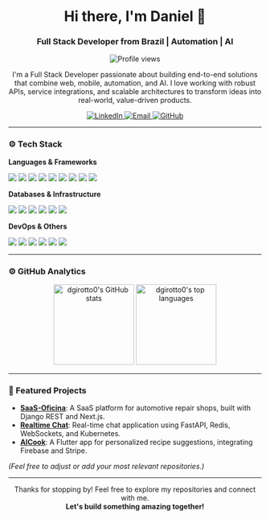 <!-- Banner or Greeting -->
<h1 align="center">Hi there, I'm Daniel 👋</h1>
<h3 align="center">Full Stack Developer from Brazil | Automation | AI</h3>

<p align="center">
  <img src="https://komarev.com/ghpvc/?username=dgirotto0&color=blueviolet" alt="Profile views" />
</p>

<!-- Short Intro -->
<p align="center">
  I'm a Full Stack Developer passionate about building end-to-end solutions 
  that combine web, mobile, automation, and AI. I love working with robust APIs, 
  service integrations, and scalable architectures to transform ideas into 
  real-world, value-driven products.
</p>

<!-- Social Links -->
<p align="center">
  <a href="https://linkedin.com/in/daniel-girotto" target="_blank">
    <img src="https://img.shields.io/badge/LinkedIn-daniel--girotto-blue?style=flat-square&logo=linkedin" alt="LinkedIn">
  </a>
  <a href="mailto:youremail@example.com" target="_blank">
    <img src="https://img.shields.io/badge/Email-youremail%40example.com-red?style=flat-square&logo=gmail&logoColor=white" alt="Email">
  </a>
  <a href="https://github.com/dgirotto0?tab=repositories" target="_blank">
    <img src="https://img.shields.io/badge/GitHub-dgirotto0-181717?style=flat-square&logo=github" alt="GitHub">
  </a>
</p>

---

### ⚙️ Tech Stack

**Languages & Frameworks**  
<p>
  <img src="https://img.shields.io/badge/Python-3776AB?style=flat-square&logo=python&logoColor=white" />
  <img src="https://img.shields.io/badge/Django-092E20?style=flat-square&logo=django&logoColor=white" />
  <img src="https://img.shields.io/badge/Flask-000000?style=flat-square&logo=flask&logoColor=white" />
  <img src="https://img.shields.io/badge/FastAPI-009688?style=flat-square&logo=fastapi&logoColor=white" />
  <img src="https://img.shields.io/badge/JavaScript-F7DF1E?style=flat-square&logo=javascript&logoColor=black" />
  <img src="https://img.shields.io/badge/TypeScript-3178C6?style=flat-square&logo=typescript&logoColor=white" />
  <img src="https://img.shields.io/badge/React-61DAFB?style=flat-square&logo=react&logoColor=black" />
  <img src="https://img.shields.io/badge/Next.js-000000?style=flat-square&logo=nextdotjs&logoColor=white" />
  <img src="https://img.shields.io/badge/Flutter-02569B?style=flat-square&logo=flutter&logoColor=white" />
</p>

**Databases & Infrastructure**  
<p>
  <img src="https://img.shields.io/badge/PostgreSQL-336791?style=flat-square&logo=postgresql&logoColor=white" />
  <img src="https://img.shields.io/badge/MongoDB-47A248?style=flat-square&logo=mongodb&logoColor=white" />
  <img src="https://img.shields.io/badge/Firebase-FFCA28?style=flat-square&logo=firebase&logoColor=black" />
  <img src="https://img.shields.io/badge/Docker-2496ED?style=flat-square&logo=docker&logoColor=white" />
  <img src="https://img.shields.io/badge/Kubernetes-326CE5?style=flat-square&logo=kubernetes&logoColor=white" />
  <img src="https://img.shields.io/badge/Linux-FCC624?style=flat-square&logo=linux&logoColor=black" />
</p>

**DevOps & Others**  
<p>
  <img src="https://img.shields.io/badge/Git-F05032?style=flat-square&logo=git&logoColor=white" />
  <img src="https://img.shields.io/badge/GitHub%20Actions-2088FF?style=flat-square&logo=github-actions&logoColor=white" />
  <img src="https://img.shields.io/badge/CI%2FCD-003B57?style=flat-square&logo=circleci&logoColor=white" />
  <img src="https://img.shields.io/badge/Stripe-008CDD?style=flat-square&logo=stripe&logoColor=white" />
  <img src="https://img.shields.io/badge/Twilio-F22F46?style=flat-square&logo=twilio&logoColor=white" />
  <img src="https://img.shields.io/badge/n8n-2088FF?style=flat-square&logo=n8n&logoColor=white" />
</p>

---

### ⚙️ GitHub Analytics

<p align="center">
  <img height="160em" src="https://github-readme-stats.vercel.app/api?username=dgirotto0&show_icons=true&theme=radical" alt="dgirotto0's GitHub stats"/>
  <img height="160em" src="https://github-readme-stats.vercel.app/api/top-langs/?username=dgirotto0&layout=compact&theme=radical" alt="dgirotto0's top languages"/>
</p>

---

### 🚀 Featured Projects

- [**SaaS-Oficina**](https://github.com/dgirotto0/SaaS-Oficina): A SaaS platform for automotive repair shops, built with Django REST and Next.js.  
- [**Realtime Chat**](https://github.com/dgirotto0/realtime-chat): Real-time chat application using FastAPI, Redis, WebSockets, and Kubernetes.  
- [**AICook**](https://github.com/dgirotto0/aicook): A Flutter app for personalized recipe suggestions, integrating Firebase and Stripe.

*(Feel free to adjust or add your most relevant repositories.)*

---

<p align="center">
  Thanks for stopping by! Feel free to explore my repositories and connect with me.<br/>
  <strong>Let's build something amazing together!</strong>
</p>
